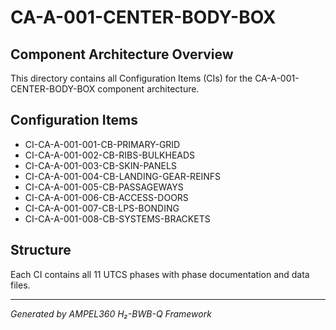 # CA-A-001-CENTER-BODY-BOX

## Component Architecture Overview
This directory contains all Configuration Items (CIs) for the CA-A-001-CENTER-BODY-BOX component architecture.

## Configuration Items
- CI-CA-A-001-001-CB-PRIMARY-GRID
- CI-CA-A-001-002-CB-RIBS-BULKHEADS
- CI-CA-A-001-003-CB-SKIN-PANELS
- CI-CA-A-001-004-CB-LANDING-GEAR-REINFS
- CI-CA-A-001-005-CB-PASSAGEWAYS
- CI-CA-A-001-006-CB-ACCESS-DOORS
- CI-CA-A-001-007-CB-LPS-BONDING
- CI-CA-A-001-008-CB-SYSTEMS-BRACKETS

## Structure
Each CI contains all 11 UTCS phases with phase documentation and data files.

---
*Generated by AMPEL360 H₂-BWB-Q Framework*
